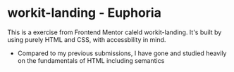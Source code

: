 # workit-landing - Euphoria

This is a exercise from Frontend Mentor caleld workit-landing. It's built by using purely HTML and CSS, with accessbility in mind.

- Compared to my previous submissions, I have gone and studied heavily on the fundamentals of HTML including semantics
